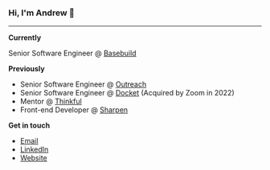 ### Hi, I'm Andrew 👋
---
**Currently**

Senior Software Engineer @ [Basebuild](https://basebuild.com/)


**Previously**
- Senior Software Engineer @ [Outreach](https://www.outreach.io/)
- Senior Software Engineer @ [Docket](https://www.linkedin.com/company/dockethq/about/) (Acquired by Zoom in 2022)
- Mentor @ [Thinkful](https://www.thinkful.com/bootcamp/web-development/)
- Front-end Developer @ [Sharpen](https://sharpencx.com/)

**Get in touch**
- [Email](mailto:bricea27@gmail.com)
- [LinkedIn](https://linkedin.com/in/briceandrew)
- [Website](https://thebriceisright.com)

<!--
**bricea27/bricea27** is a ✨ _special_ ✨ repository because its `README.md` (this file) appears on your GitHub profile.

Here are some ideas to get you started:

- 🔭 I’m currently working on ...
- 🌱 I’m currently learning ...
- 👯 I’m looking to collaborate on ...
- 🤔 I’m looking for help with ...
- 💬 Ask me about ...
- 📫 How to reach me: ...
- 😄 Pronouns: ...
- ⚡ Fun fact: ...
-->
